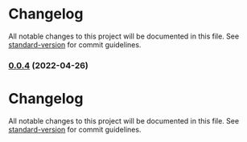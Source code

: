 # Changelog

All notable changes to this project will be documented in this file. See [standard-version](https://github.com/conventional-changelog/standard-version) for commit guidelines.

### [0.0.4](https://github.com/meemalabs/renovate-config/compare/v0.0.2...v0.0.4) (2022-04-26)

# Changelog

All notable changes to this project will be documented in this file. See [standard-version](https://github.com/conventional-changelog/standard-version) for commit guidelines.
